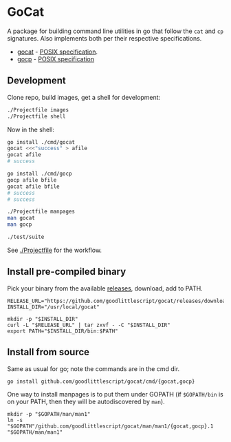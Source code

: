 # GoCat

A package for building command line utilities in go that follow the `cat` and `cp` signatures. Also implements both per their respective specifications.

- [gocat](cmd/gocat/MANPAGE.md) - [POSIX specification](http://pubs.opengroup.org/onlinepubs/000095399/utilities/cat.html).
- [gocp](cmd/gocp/MANPAGE.md) - [POSIX specification](http://pubs.opengroup.org/onlinepubs/000095399/utilities/cp.html)

## Development

Clone repo, build images, get a shell for development:

```bash
./Projectfile images 
./Projectfile shell
```

Now in the shell:

```bash
go install ./cmd/gocat
gocat <<<"success" > afile
gocat afile
# success

go install ./cmd/gocp
gocp afile bfile
gocat afile bfile
# success
# success

./Projectfile manpages
man gocat
man gocp

./test/suite
```

See [./Projectfile](./Projectfile) for the workflow.

## Install pre-compiled binary

Pick your binary from the available [releases](https://github.com/goodlittlescript/gocat/releases), download, add to PATH.

```shell
RELEASE_URL="https://github.com/goodlittlescript/gocat/releases/download/...tar.gz"
INSTALL_DIR="/usr/local/gocat"

mkdir -p "$INSTALL_DIR"
curl -L "$RELEASE_URL" | tar zxvf - -C "$INSTALL_DIR"
export PATH="$INSTALL_DIR/bin:$PATH"
```

## Install from source

Same as usual for go; note the commands are in the cmd dir.

```shell
go install github.com/goodlittlescript/gocat/cmd/{gocat,gocp}
```

One way to install manpages is to put them under GOPATH (if `$GOPATH/bin` is on your PATH, then they will be autodiscovered by `man`).

```shell
mkdir -p "$GOPATH/man/man1"
ln -s "$GOPATH"/github.com/goodlittlescript/gocat/man/man1/{gocat,gocp}.1 "$GOPATH/man/man1"
```
